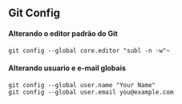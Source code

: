 ## Git Config

#### Alterando o editor padrão do Git
```
git config --global core.editor "subl -n -w"~
```

#### Alterando usuario e e-mail globais
```
git config --global user.name "Your Name"
git config --global user.email you@example.com
```
